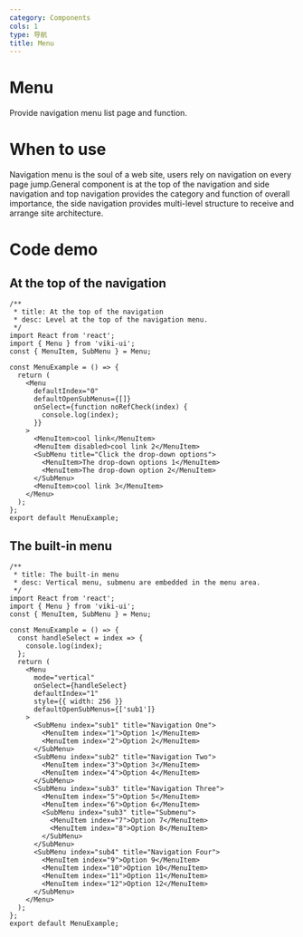 ```yaml
---
category: Components
cols: 1
type: 导航
title: Menu
---
```


# Menu

Provide navigation menu list page and function.

# When to use

Navigation menu is the soul of a web site, users rely on navigation on every page jump.General component is at the top of the navigation and side navigation and top navigation provides the category and function of overall importance, the side navigation provides multi-level structure to receive and arrange site architecture.

# Code demo

## At the top of the navigation

```tsx
/**
 * title: At the top of the navigation
 * desc: Level at the top of the navigation menu.
 */
import React from 'react';
import { Menu } from 'viki-ui';
const { MenuItem, SubMenu } = Menu;

const MenuExample = () => {
  return (
    <Menu
      defaultIndex="0"
      defaultOpenSubMenus={[]}
      onSelect={function noRefCheck(index) {
        console.log(index);
      }}
    >
      <MenuItem>cool link</MenuItem>
      <MenuItem disabled>cool link 2</MenuItem>
      <SubMenu title="Click the drop-down options">
        <MenuItem>The drop-down options 1</MenuItem>
        <MenuItem>The drop-down option 2</MenuItem>
      </SubMenu>
      <MenuItem>cool link 3</MenuItem>
    </Menu>
  );
};
export default MenuExample;
```

## The built-in menu

```tsx
/**
 * title: The built-in menu
 * desc: Vertical menu, submenu are embedded in the menu area.
 */
import React from 'react';
import { Menu } from 'viki-ui';
const { MenuItem, SubMenu } = Menu;

const MenuExample = () => {
  const handleSelect = index => {
    console.log(index);
  };
  return (
    <Menu
      mode="vertical"
      onSelect={handleSelect}
      defaultIndex="1"
      style={{ width: 256 }}
      defaultOpenSubMenus={['sub1']}
    >
      <SubMenu index="sub1" title="Navigation One">
        <MenuItem index="1">Option 1</MenuItem>
        <MenuItem index="2">Option 2</MenuItem>
      </SubMenu>
      <SubMenu index="sub2" title="Navigation Two">
        <MenuItem index="3">Option 3</MenuItem>
        <MenuItem index="4">Option 4</MenuItem>
      </SubMenu>
      <SubMenu index="sub3" title="Navigation Three">
        <MenuItem index="5">Option 5</MenuItem>
        <MenuItem index="6">Option 6</MenuItem>
        <SubMenu index="sub3" title="Submenu">
          <MenuItem index="7">Option 7</MenuItem>
          <MenuItem index="8">Option 8</MenuItem>
        </SubMenu>
      </SubMenu>
      <SubMenu index="sub4" title="Navigation Four">
        <MenuItem index="9">Option 9</MenuItem>
        <MenuItem index="10">Option 10</MenuItem>
        <MenuItem index="11">Option 11</MenuItem>
        <MenuItem index="12">Option 12</MenuItem>
      </SubMenu>
    </Menu>
  );
};
export default MenuExample;
```

<API  src='./Menu.tsx'></API>
